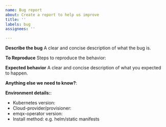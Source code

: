 ```yaml
---
name: Bug report
about: Create a report to help us improve
title: ''
labels: bug
assignees: ''

---
```


**Describe the bug**
A clear and concise description of what the bug is.

**To Reproduce**
Steps to reproduce the behavior:

**Expected behavior**
A clear and concise description of what you expected to happen.

**Anything else we need to know?**:

**Environment details:**:
- Kubernetes version:
- Cloud-provider/provisioner:
- emqx-operator version: 
- Install method: e.g. helm/static manifests
